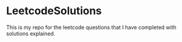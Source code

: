 # LeetcodeSolutions

This is my repo for the leetcode questions that I have completed with solutions explained.
